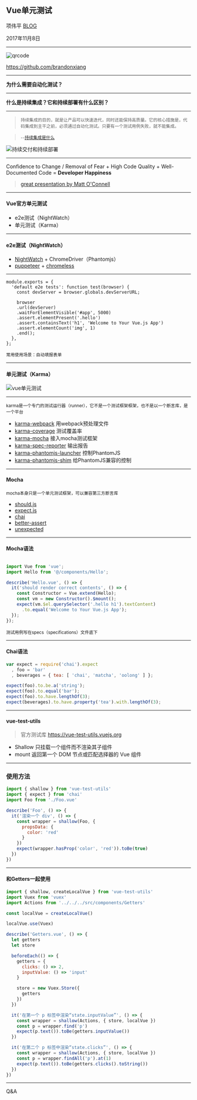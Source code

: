 ## Vue单元测试


项伟平 [BLOG](https://brandonxiang.vercel.app/)

2017年11月8日

----

![qrcode](https://keynote.vercel.app/img/qrcode.jpeg)


https://github.com/brandonxiang

----

**为什么需要自动化测试？**

----

**什么是持续集成？它和持续部署有什么区别？**

----

> <small>持续集成的目的，就是让产品可以快速迭代，同时还能保持高质量。它的核心措施是，代码集成到主干之前，必须通过自动化测试。只要有一个测试用例失败，就不能集成。

> --[持续集成是什么](http://www.ruanyifeng.com/blog/2015/09/continuous-integration.html)</small>

![持续交付和持续部署](https://keynote.vercel.app/img/bg2015092302.jpg)

----

Confidence to Change / Removal of Fear +
High Code Quality +
Well-Documented Code =
**Developer Happiness**

> [great presentation by Matt O'Connell](http://slides.com/mattoconnell/deck#/)

----

#### Vue官方单元测试

- e2e测试（NightWatch）
- 单元测试（Karma）

----

#### e2e测试（NightWatch）

- [NightWatch](https://github.com/nightwatchjs/nightwatch) + ChromeDriver（Phantomjs）
- [puppeteer](GoogleChrome/puppeteer) + [chromeless](https://github.com/graphcool/chromeless)

----

```
module.exports = {
  'default e2e tests': function test(browser) {
    const devServer = browser.globals.devServerURL;

    browser
    .url(devServer)
    .waitForElementVisible('#app', 5000)
    .assert.elementPresent('.hello')
    .assert.containsText('h1', 'Welcome to Your Vue.js App')
    .assert.elementCount('img', 1)
    .end();
  },
};
```

<small>常用使用场景：自动填报表单</small>

----

#### 单元测试（Karma）

![vue单元测试](https://keynote.vercel.app/img/karma.png)

----

<small>karma是一个专门的测试运行器（runner），它不是一个测试框架框架，也不是以一个断言库，是一个平台</small>

- [karma-webpack](https://github.com/webpack-contrib/karma-webpack) 用webpack预处理文件
- [karma-coverage](https://github.com/karma-runner/karma-coverage) 测试覆盖率
- [karma-mocha](https://github.com/karma-runner/karma-mocha) 接入mocha测试框架
- [karma-spec-reporter](https://github.com/mlex/karma-spec-reporter) 输出报告
- [karma-phantomjs-launcher](https://github.com/karma-runner/karma-phantomjs-launcher) 控制PhantomJS
- [karma-phantomjs-shim](https://github.com/tschaub/karma-phantomjs-shim) 给PhantomJS兼容的控制

----

#### Mocha

<small>mocha本身只是一个单元测试框架，可以兼容第三方断言库</small>

   - [should.js](https://github.com/shouldjs/should.js)
   - [expect.js](https://github.com/LearnBoost/expect.js)
   - [chai](http://chaijs.com/)
   - [better-assert](https://github.com/visionmedia/better-assert)
   - [unexpected](http://unexpected.js.org/)

----

#### Mocha语法

```javascript

import Vue from 'vue';
import Hello from '@/components/Hello';

describe('Hello.vue', () => {
  it('should render correct contents', () => {
    const Constructor = Vue.extend(Hello);
    const vm = new Constructor().$mount();
    expect(vm.$el.querySelector('.hello h1').textContent)
      .to.equal('Welcome to Your Vue.js App');
  });
});
```

<small>测试用例写在specs（specifications）文件底下</small>

----

#### Chai语法

```javascript
var expect = require('chai').expect
  , foo = 'bar'
  , beverages = { tea: [ 'chai', 'matcha', 'oolong' ] };

expect(foo).to.be.a('string');
expect(foo).to.equal('bar');
expect(foo).to.have.lengthOf(3);
expect(beverages).to.have.property('tea').with.lengthOf(3);
```

----

#### vue-test-utils

> 官方测试库
> https://vue-test-utils.vuejs.org

- Shallow 只挂载一个组件而不渲染其子组件
- mount 返回第一个 DOM 节点或匹配选择器的 Vue 组件

----

### 使用方法

```javascript
import { shallow } from 'vue-test-utils'
import { expect } from 'chai'
import Foo from './Foo.vue'

describe('Foo', () => {
  it('渲染一个 div', () => {
    const wrapper = shallow(Foo, {
      propsData: {
        color: 'red'
      }
    })
    expect(wrapper.hasProp('color', 'red')).toBe(true)
  })
})
```

----

#### 和Getters一起使用

```javascript
import { shallow, createLocalVue } from 'vue-test-utils'
import Vuex from 'vuex'
import Actions from '../../../src/components/Getters'

const localVue = createLocalVue()

localVue.use(Vuex)

describe('Getters.vue', () => {
  let getters
  let store

  beforeEach(() => {
    getters = {
      clicks: () => 2,
      inputValue: () => 'input'
    }

    store = new Vuex.Store({
      getters
    })
  })

  it('在第一个 p 标签中渲染“state.inputValue”', () => {
    const wrapper = shallow(Actions, { store, localVue })
    const p = wrapper.find('p')
    expect(p.text()).toBe(getters.inputValue())
  })

  it('在第二个 p 标签中渲染“state.clicks”', () => {
    const wrapper = shallow(Actions, { store, localVue })
    const p = wrapper.findAll('p').at(1)
    expect(p.text()).toBe(getters.clicks().toString())
  })
})
```

----

Q&A


